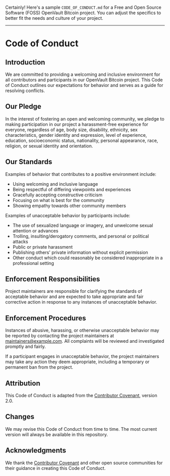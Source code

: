 Certainly! Here's a sample `CODE_OF_CONDUCT.md` for a Free and Open Source Software (FOSS) OpenVault Bitcoin project. You can adjust the specifics to better fit the needs and culture of your project.

---

# Code of Conduct

## Introduction

We are committed to providing a welcoming and inclusive environment for all contributors and participants in our OpenVault Bitcoin project. This Code of Conduct outlines our expectations for behavior and serves as a guide for resolving conflicts.

## Our Pledge

In the interest of fostering an open and welcoming community, we pledge to making participation in our project a harassment-free experience for everyone, regardless of age, body size, disability, ethnicity, sex characteristics, gender identity and expression, level of experience, education, socioeconomic status, nationality, personal appearance, race, religion, or sexual identity and orientation.

## Our Standards

Examples of behavior that contributes to a positive environment include:

- Using welcoming and inclusive language
- Being respectful of differing viewpoints and experiences
- Gracefully accepting constructive criticism
- Focusing on what is best for the community
- Showing empathy towards other community members

Examples of unacceptable behavior by participants include:

- The use of sexualized language or imagery, and unwelcome sexual attention or advances
- Trolling, insulting/derogatory comments, and personal or political attacks
- Public or private harassment
- Publishing others' private information without explicit permission
- Other conduct which could reasonably be considered inappropriate in a professional setting

## Enforcement Responsibilities

Project maintainers are responsible for clarifying the standards of acceptable behavior and are expected to take appropriate and fair corrective action in response to any instances of unacceptable behavior.

## Enforcement Procedures

Instances of abusive, harassing, or otherwise unacceptable behavior may be reported by contacting the project maintainers at [maintainers@example.com](mailto:maintainers@example.com). All complaints will be reviewed and investigated promptly and fairly.

If a participant engages in unacceptable behavior, the project maintainers may take any action they deem appropriate, including a temporary or permanent ban from the project.

## Attribution

This Code of Conduct is adapted from the [Contributor Covenant](https://www.contributor-covenant.org/version/2/0/code_of_conduct.html), version 2.0.

## Changes

We may revise this Code of Conduct from time to time. The most current version will always be available in this repository.

## Acknowledgments

We thank the [Contributor Covenant](https://www.contributor-covenant.org/) and other open source communities for their guidance in creating this Code of Conduct.
